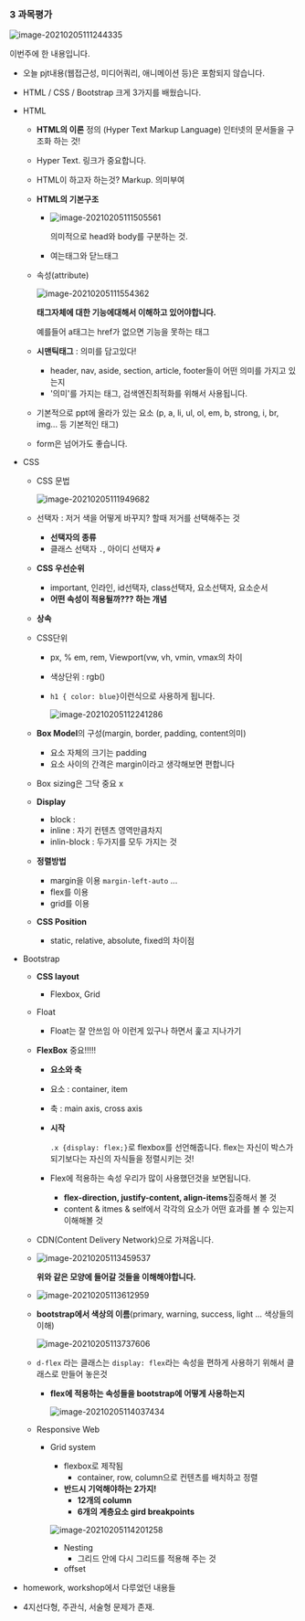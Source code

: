 ### 3 과목평가

![image-20210205111244335](02_과목평가준비.assets/image-20210205111244335.png)

이번주에 한 내용입니다.

- 오늘 pjt내용(웹접근성, 미디어쿼리, 애니메이션 등)은 포함되지 않습니다.

- HTML / CSS / Bootstrap 크게 3가지를 배웠습니다.

- HTML

  - **HTML의 이론** 정의 (Hyper Text Markup Language) 인터넷의 문서들을 구조화 하는 것!

  - Hyper Text. 링크가 중요합니다.

  - HTML이 하고자 하는것? Markup. 의미부여

  - **HTML의 기본구조**

    - ![image-20210205111505561](02_과목평가준비.assets/image-20210205111505561.png)

      의미적으로 head와 body를 구분하는 것.

    - 여는태그와 닫느태그

  - 속성(attribute)

    ![image-20210205111554362](02_과목평가준비.assets/image-20210205111554362.png)

    **태그자체에 대한 기능에대해서 이해하고 있어야합니다.**

    예를들어 a태그는 href가 없으면 기능을 못하는 태그

  - **시맨틱태그** : 의미를 담고있다!

    - header, nav, aside, section, article, footer들이 어떤 의미를 가지고 있는지
    - '의미'를 가지는 태그, 검색엔진최적화를 위해서 사용됩니다.

  - 기본적으로 ppt에 올라가 있는 요소 (p, a, li, ul, ol, em, b, strong, i, br, img... 등 기본적인 태그)

  - form은 넘어가도 좋습니다.

- CSS

  - CSS 문법

    ![image-20210205111949682](02_과목평가준비.assets/image-20210205111949682.png)

  - 선택자 : 저거 색을 어떻게 바꾸지? 할때 저거를 선택해주는 것

    - **선택자의 종류**
    - 클래스 선택자 `.`, 아이디 선택자 `#`

  - **CSS 우선순위**

    - important, 인라인, id선택자, class선택자, 요소선택자, 요소순서
    - **어떤 속성이 적용될까??? 하는 개념**

  - **상속**

  - CSS단위

    - px, % em, rem, Viewport(vw, vh, vmin, vmax의 차이

    - 색상단위 : rgb()

    - `h1 { color: blue}`이런식으로 사용하게 됩니다.

      ![image-20210205112241286](02_과목평가준비.assets/image-20210205112241286.png)

  - **Box Model**의 구성(margin, border, padding, content의미)

    - 요소 자체의 크기는 padding
    - 요소 사이의 간격은 margin이라고 생각해보면 편합니다 

  - Box sizing은 그닥 중요 x

  - **Display**

    - block : 
    - inline : 자기 컨텐츠 영역만큼차지
    - inlin-block : 두가지를 모두 가지는 것

  - **정렬방법**

    - margin을 이용 `margin-left-auto` ... 
    - flex를 이용
    - grid를 이용

  - **CSS Position**

    - static, relative, absolute, fixed의 차이점

- Bootstrap

  - **CSS layout**

    - Flexbox, Grid

  - Float

    - Float는 잘 안쓰임 아 이런게 있구나 하면서 훑고 지나가기

  - **FlexBox** 중요!!!!!

    - **요소와 축**

    - 요소 : container, item

    - 축 : main axis, cross axis

    - **시작**

      `.x {display: flex;}`로 flexbox를 선언해줍니다. flex는 자신이 박스가 되기보다는 자신의 자식들을 정렬시키는 것!

    - Flex에 적용하는 속성 우리가 많이 사용했던것을 보면됩니다.

      - **flex-direction, justify-content, align-items**집중해서 볼 것
      - content & itmes & self에서 각각의 요소가 어떤 효과를 볼 수 있는지 이해해볼 것

  - CDN(Content Delivery Network)으로 가져옵니다.

  - ![image-20210205113459537](02_과목평가준비.assets/image-20210205113459537.png)

    **위와 같은 모양에 들어갈 것들을 이해해야합니다.**

  - ![image-20210205113612959](02_과목평가준비.assets/image-20210205113612959.png)

  - **bootstrap에서 색상의 이름**(primary, warning, success, light ... 색상들의 이해)

    ![image-20210205113737606](02_과목평가준비.assets/image-20210205113737606.png)

  - `d-flex` 라는 클래스는 `display: flex`라는 속성을 편하게 사용하기 위해서 클래스로 만들어 놓은것

    - **flex에 적용하는 속성들을 bootstrap에 어떻게 사용하는지**

      ![image-20210205114037434](02_과목평가준비.assets/image-20210205114037434.png)

  - Responsive Web

    - Grid system

      - flexbox로 제작됨
        - container, row, column으로 컨텐츠를 배치하고 정렬
      - **반드시 기억해야하는 2가지!**
        - **12개의 column**
        - **6개의 계층요소 gird breakpoints**

      ![image-20210205114201258](02_과목평가준비.assets/image-20210205114201258.png)

      - Nesting
        - 그리드 안에 다시 그리드를 적용해 주는 것
      - offset

- homework, workshop에서 다루었던 내용들

- 4지선다형, 주관식, 서술형 문제가 존재.